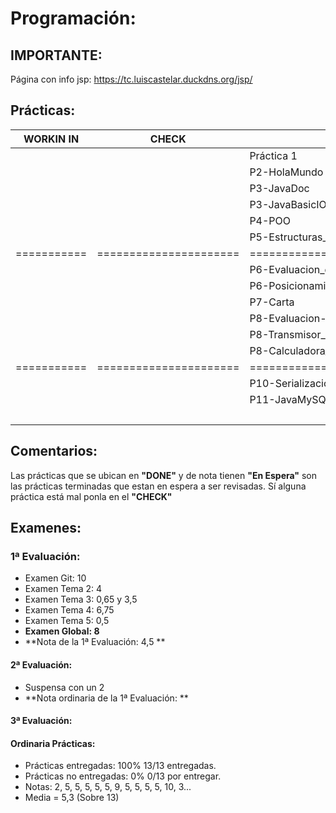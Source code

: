 # Programación:
## IMPORTANTE: 
Página con info jsp: https://tc.luiscastelar.duckdns.org/jsp/

## Prácticas:
|  WORKIN IN  |         CHECK          |             DONE              |    NOTA   |
| ----------- | ---------------------- | ----------------------------- | --------- |
|             |                        | Práctica 1                    |     2     |
|             |                        | P2-HolaMundo                  |     5     |
|             |                        | P3-JavaDoc                    |     5     |
|             |                        | P3-JavaBasicIO                |     5     |
|             |                        | P4-POO                        |     5     |
|             |                        | P5-Estructuras_de_Control     |     5     |
| =========== | ====================== | ============================= | ========= |
|             |                        | P6-Evaluacion_de_Resultados   |     9     |
|             |                        | P6-Posicionamiento_BrazoRobot |     5     |
|             |                        | P7-Carta                      |     5     |
|             |                        | P8-Evaluacion-de-Resultados   |     5     |
|             |                        | P8-Transmisor_de_datos        |     5     |
|             |                        | P8-Calculadora_de_pila        |    10     |
| =========== | ====================== | ============================= | ========= |
|             |                        | P10-Serialización             |     3     |
|             |                        | P11-JavaMySQL                 |     ?     |
|             |                        |                               |     ?     |

## Comentarios:
Las prácticas que se ubican en **"DONE"** y de nota tienen **"En Espera"** son las prácticas terminadas que estan en espera a ser revisadas. Sí alguna práctica está mal ponla en el **"CHECK"**
## Examenes:
### 1ª Evaluación:
+ Examen Git: 10
+ Examen Tema 2: 4
+ Examen Tema 3: 0,65 y 3,5
+ Examen Tema 4: 6,75
+ Examen Tema 5: 0,5
+ **Examen Global: 8**
+ **Nota de la 1ª Evaluación: 4,5 **
#### 2ª Evaluación:
+ Suspensa con un 2
+ **Nota ordinaria de la 1ª Evaluación: **
#### 3ª Evaluación:

#### Ordinaria Prácticas:
+ Prácticas entregadas: 100% 13/13 entregadas.
+ Prácticas no entregadas: 0% 0/13 por entregar.
+ Notas: 2, 5, 5, 5, 5, 5, 9, 5, 5, 5, 5, 10, 3...
+ Media = 5,3 (Sobre 13)
